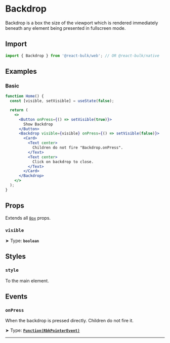 # Backdrop

Backdrop is a box the size of the viewport which is rendered immediately beneath any element being presented in fullscreen mode.

## Import

```jsx
import { Backdrop } from '@react-bulk/web'; // OR @react-bulk/native
```

## Examples

### Basic

```jsx live
function Home() {
  const [visible, setVisible] = useState(false);

  return (
    <>
      <Button onPress={() => setVisible(true)}>
        Show Backdrop
      </Button>
      <Backdrop visible={visible} onPress={() => setVisible(false)}>
        <Card>
          <Text center>
            Children do not fire "Backdrop.onPress".
          </Text>
          <Text center>
            Click on backdrop to close.
          </Text>
        </Card>
      </Backdrop>
    </>
  );
}
```

## Props

Extends all [`Box`](/docs/core/box#props) props.

### **`visible`**

➤ Type: **`boolean`** <br/>

## Styles

### **`style`**
To the main element.

## Events

### **`onPress`**

When the backdrop is pressed directly. Children do not fire it.

➤ Type: **[`Function(RbkPointerEvent)`](/docs/type-reference/rbk-pointer-event)** <br/>

---
